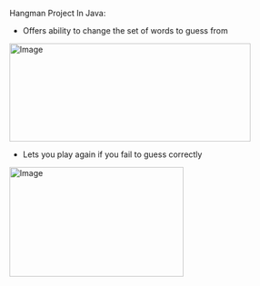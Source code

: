 Hangman Project In Java:

- Offers ability to change the set of words to guess from
<img width="424" height="173" alt="Image" src="https://github.com/user-attachments/assets/9ab216a6-fbfd-4ae5-9085-402f6fb1bc49" />

- Lets you play again if you fail to guess correctly
<img width="306" height="193" alt="Image" src="https://github.com/user-attachments/assets/1edfd2b5-bfb7-4d10-9e0a-7abb18147a20" />
